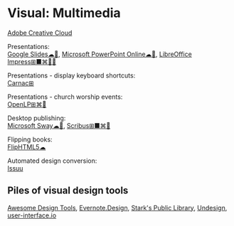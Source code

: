 # Visual: Multimedia

[Adobe Creative Cloud](https://www.adobe.com/creativecloud.html)

Presentations:  
[Google Slides☁🧛](https://slides.google.com),
[Microsoft PowerPoint Online☁🧛](https://office.live.com/start/PowerPoint.aspx),
[LibreOffice Impress⊞■⌘🐧🆓](https://www.libreoffice.org/)

Presentations - display keyboard shortcuts:  
[Carnac⊞](http://carnackeys.com/)

Presentations - church worship events:  
[OpenLP⊞⌘🐧](https://openlp.org/)

Desktop publishing:  
[Microsoft Sway☁🧛](https://sway.office.com),
[Scribus⊞■⌘🐧](https://www.scribus.net/)

Flipping books:  
[FlipHTML5☁](https://fliphtml5.com/)

Automated design conversion:  
[Issuu](https://issuu.com/)

## Piles of visual design tools

[Awesome Design Tools](https://github.com/goabstract/Awesome-Design-Tools💩),
[Evernote.Design](https://www.evernote.design/),
[Stark's Public Library](https://www.getstark.co/library/),
[Undesign](https://undesign.learn.uno/),
[user-interface.io](https://user-interface.io/how-to-design-almost-any-ui-element/)

